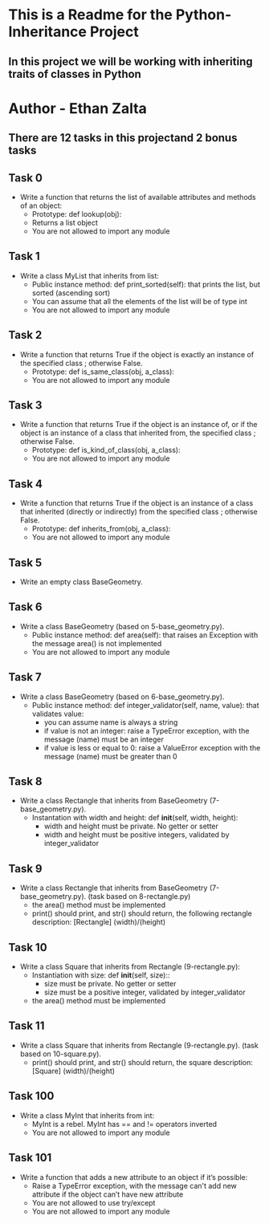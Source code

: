 # This is a Readme for the Python-Inheritance Project
## In this project we will be working with inheriting traits of classes in Python

# Author - Ethan Zalta

## There are 12 tasks in this projectand 2 bonus tasks


## **Task 0**
* Write a function that returns the list of available attributes and methods of an object:
    * Prototype: def lookup(obj):
    * Returns a list object
    * You are not allowed to import any module

## **Task 1**
* Write a class MyList that inherits from list:
    * Public instance method: def print_sorted(self): that prints the list, but sorted (ascending sort)
    * You can assume that all the elements of the list will be of type int
    * You are not allowed to import any module

## **Task 2**
* Write a function that returns True if the object is exactly an instance of the specified class ; otherwise False.
    * Prototype: def is_same_class(obj, a_class):
    * You are not allowed to import any module

## **Task 3**
* Write a function that returns True if the object is an instance of, or if the object is an instance of a class that inherited from, the specified class ; otherwise False.
    * Prototype: def is_kind_of_class(obj, a_class):
    * You are not allowed to import any module

## **Task 4**
* Write a function that returns True if the object is an instance of a class that inherited (directly or indirectly) from the specified class ; otherwise False.
    * Prototype: def inherits_from(obj, a_class):
    * You are not allowed to import any module

## **Task 5**
* Write an empty class BaseGeometry.

## **Task 6**
* Write a class BaseGeometry (based on 5-base_geometry.py).
    * Public instance method: def area(self): that raises an Exception with the message area() is not implemented
    * You are not allowed to import any module

## **Task 7**
* Write a class BaseGeometry (based on 6-base_geometry.py).
    * Public instance method: def integer_validator(self, name, value): that validates value:
        * you can assume name is always a string
        * if value is not an integer: raise a TypeError exception, with the message (name) must be an integer
        * if value is less or equal to 0: raise a ValueError exception with the message (name) must be greater than 0

## **Task 8**
* Write a class Rectangle that inherits from BaseGeometry (7-base_geometry.py).
    * Instantation with width and height: def __init__(self, width, height):
        * width and height must be private. No getter or setter
        * width and height must be positive integers, validated by integer_validator

## **Task 9**
* Write a class Rectangle that inherits from BaseGeometry (7-base_geometry.py). (task based on 8-rectangle.py)
    * the area() method must be implemented
    * print() should print, and str() should return, the following rectangle description: [Rectangle] (width)/(height)

## **Task 10**
* Write a class Square that inherits from Rectangle (9-rectangle.py):
    * Instantiation with size: def __init__(self, size)::
        * size must be private. No getter or setter
        * size must be a positive integer, validated by integer_validator
    * the area() method must be implemented

## **Task 11**
* Write a class Square that inherits from Rectangle (9-rectangle.py). (task based on 10-square.py).
    * print() should print, and str() should return, the square description: [Square] (width)/(height)

## **Task 100**
* Write a class MyInt that inherits from int:
    * MyInt is a rebel. MyInt has == and != operators inverted
    * You are not allowed to import any module

## **Task 101**
* Write a function that adds a new attribute to an object if it’s possible:
    * Raise a TypeError exception, with the message can't add new attribute if the object can’t have new attribute
    * You are not allowed to use try/except
    * You are not allowed to import any module
